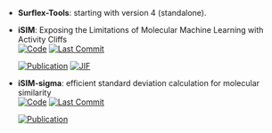 



- **Surflex-Tools**: starting with version 4 (standalone).  




- **iSIM**: Exposing the Limitations of Molecular Machine Learning with Activity Cliffs  
    [![Code](https://img.shields.io/github/stars/mqcomplab/iSIM/blob/main/iSIM_example.ipynb?style=for-the-badge&logo=github)](https://github.com/mqcomplab/iSIM/blob/main/iSIM_example.ipynb) 
    [![Last Commit](https://img.shields.io/github/last-commit/mqcomplab/iSIM/blob/main/iSIM_example.ipynb?style=for-the-badge&logo=github)](https://github.com/mqcomplab/iSIM/blob/main/iSIM_example.ipynb) 

    [![Publication](https://img.shields.io/badge/Publication-Citations:105-blue?style=for-the-badge&logo=bookstack)](https://doi.org/10.1021/acs.jcim.2c01073) 
    [![JIF](https://img.shields.io/badge/Impact_Factor-5.60-purple?style=for-the-badge&logo=academia)](https://doi.org/10.1021/acs.jcim.2c01073)



- **iSIM-sigma**: efficient standard deviation calculation for molecular similarity  
    [![Code](https://img.shields.io/github/stars/mqcomplab/?style=for-the-badge&logo=github)](https://github.com/mqcomplab/) 
    [![Last Commit](https://img.shields.io/github/last-commit/mqcomplab/?style=for-the-badge&logo=github)](https://github.com/mqcomplab/) 

    [![Publication](https://img.shields.io/badge/Publication-Citations:0-blue?style=for-the-badge&logo=bookstack)](https://doi.org/10.1101/2024.11.24.625084) 


